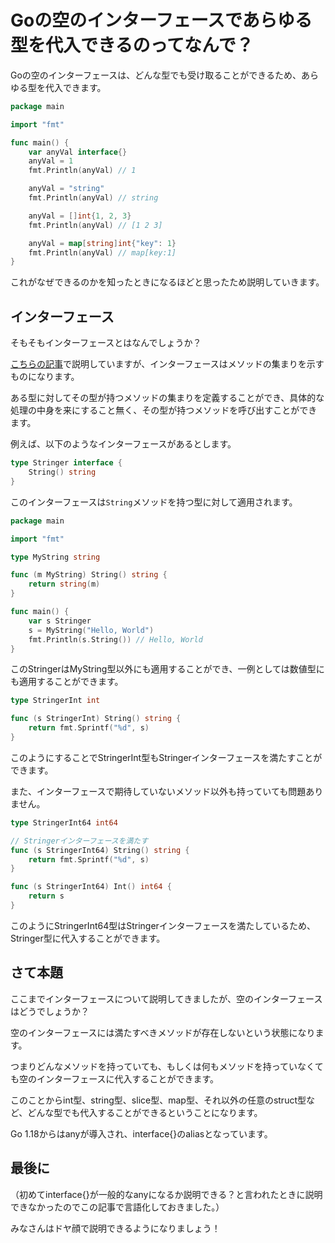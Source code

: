 # Goの空のインターフェースであらゆる型を代入できるのってなんで？

Goの空のインターフェースは、どんな型でも受け取ることができるため、あらゆる型を代入できます。

```go
package main

import "fmt"

func main() {
    var anyVal interface{}
    anyVal = 1
    fmt.Println(anyVal) // 1

    anyVal = "string"
    fmt.Println(anyVal) // string

    anyVal = []int{1, 2, 3}
    fmt.Println(anyVal) // [1 2 3]

    anyVal = map[string]int{"key": 1}
    fmt.Println(anyVal) // map[key:1]
}
```

これがなぜできるのかを知ったときになるほどと思ったため説明していきます。

## インターフェース

そもそもインターフェースとはなんでしょうか？

[こちらの記事](https://qiita.com/tsukasaI/items/7b6516adcf85bb96e249)で説明していますが、インターフェースはメソッドの集まりを示すものになります。

ある型に対してその型が持つメソッドの集まりを定義することができ、具体的な処理の中身を来にすること無く、その型が持つメソッドを呼び出すことができます。

例えば、以下のようなインターフェースがあるとします。

```go
type Stringer interface {
    String() string
}
```

このインターフェースは`String`メソッドを持つ型に対して適用されます。

```go
package main

import "fmt"

type MyString string

func (m MyString) String() string {
    return string(m)
}

func main() {
    var s Stringer
    s = MyString("Hello, World")
    fmt.Println(s.String()) // Hello, World
}
```

このStringerはMyString型以外にも適用することができ、一例としては数値型にも適用することができます。

```go
type StringerInt int

func (s StringerInt) String() string {
    return fmt.Sprintf("%d", s)
}
```

このようにすることでStringerInt型もStringerインターフェースを満たすことができます。

また、インターフェースで期待していないメソッド以外も持っていても問題ありません。

```go
type StringerInt64 int64

// Stringerインターフェースを満たす
func (s StringerInt64) String() string {
    return fmt.Sprintf("%d", s)
}

func (s StringerInt64) Int() int64 {
    return s
}
```

このようにStringerInt64型はStringerインターフェースを満たしているため、Stringer型に代入することができます。

## さて本題

ここまでインターフェースについて説明してきましたが、空のインターフェースはどうでしょうか？

空のインターフェースには満たすべきメソッドが存在しないという状態になります。

つまりどんなメソッドを持っていても、もしくは何もメソッドを持っていなくても空のインターフェースに代入することができます。

このことからint型、string型、slice型、map型、それ以外の任意のstruct型など、どんな型でも代入することができるということになります。

Go 1.18からはanyが導入され、interface{}のaliasとなっています。

## 最後に

（初めてinterface{}が一般的なanyになるか説明できる？と言われたときに説明できなかったのでこの記事で言語化しておきました。）

みなさんはドヤ顔で説明できるようになりましょう！
